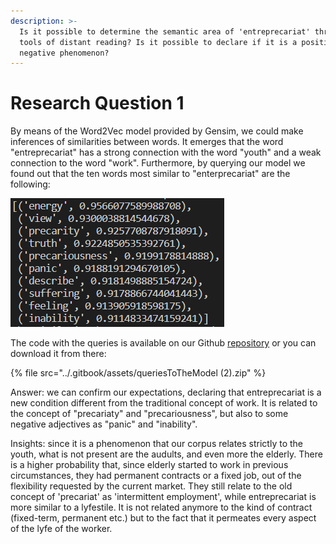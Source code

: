 ```yaml
---
description: >-
  Is it possible to determine the semantic area of 'entreprecariat' through the
  tools of distant reading? Is it possible to declare if it is a positive or
  negative phenomenon?
---
```


# Research Question 1

By means of the Word2Vec model provided by Gensim, we could make inferences of similarities between words. It emerges that the word "entreprecariat" has a strong connection with the word "youth" and a weak connection to the word "work". Furthermore, by querying our model we found out that the ten words most similar to "enterprecariat" are the following:

![](../.gitbook/assets/image.png)&#x20;

The code with the queries is available on our Github [repository](https://github.com/Entreprecariat/Entreprecariat) or you can download it from there:

{% file src="../.gitbook/assets/queriesToTheModel (2).zip" %}

Answer: we can confirm our expectations, declaring that entreprecariat is a new condition different from the traditional concept of work. It is related to the concept of "precariaty" and "precariousness", but also to some negative adjectives as "panic" and "inability".&#x20;

Insights: since it is a phenomenon that our corpus relates strictly to the youth, what is not present are the audults, and even more the elderly. There is a higher probability that, since elderly started to work in previous circumstances, they had permanent contracts or a fixed job, out of the flexibility requested by the current market. They still relate to the old concept of 'precariat' as 'intermittent employment', while entreprecariat is more similar to a lyfestile. It is not related anymore to the kind of contract (fixed-term, permanent etc.) but to the fact that it permeates every aspect of the lyfe of the worker.
